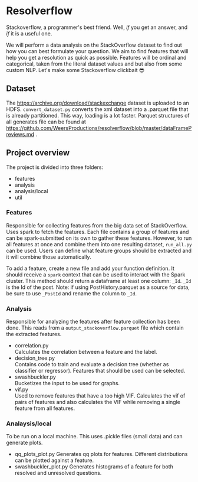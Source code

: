# Resolverflow
Stackoverflow, a programmer's best friend. Well, *if* you get an answer, and *if* it is a useful one.

We will perform a data analysis on the StackOverflow dataset to find out how you can best formulate your question. We aim to find features that will help you get a resolution as quick as possible. Features will be ordinal and categorical, taken from the literal dataset values and but also from some custom NLP. Let's make some Stackoverflow clickbait 😎

## Dataset
The https://archive.org/download/stackexchange dataset is uploaded to an HDFS. `convert_dataset.py` converts the xml dataset into a .parquet file that is already partitioned. This way, loading is a lot faster.
Parquet structures of all generates file can be found at https://github.com/WeersProductions/resolverflow/blob/master/dataFramePreviews.md .

## Project overview
The project is divided into three folders:
- features
- analysis
- analysis/local
- util

### Features
Responsible for collecting features from the big data set of StackOverflow. Uses spark to fetch the features. Each file contains a group of features and can be spark-submitted on its own to gather these features.
However, to run all features at once and combine them into one resulting dataset, `run_all.py` can be used. Users can define what feature groups should be extracted and it will combine those automatically.

To add a feature, create a new file and add your function definition. It should receive a `spark` context that can be used to interact with the Spark cluster. This method should return a dataframe at least one column: `_Id`. `_Id` is the Id of the post. Note: if using PostHistory.parquet as a source for data, be sure to use `_PostId` and rename the column to `_Id`.

### Analysis
Responsible for analyzing the features after feature collection has been done. This reads from a `output_stackoverflow.parquet` file which contain the extracted features.
- correlation.py <br>
Calculates the correlation between a feature and the label.
- decision_tree.py <br>
Contains code to train and evaluate a decision tree (whether as classifier or regressor). Features that should be used can be selected.
- swashbuckler.py <br>
Bucketizes the input to be used for graphs.
- vif.py <br>
Used to remove features that have a too high VIF. Calculates the vif of pairs of features and also calculates the VIF while removing a single feature from all features.

### Analaysis/local
To be run on a local machine. This uses .pickle files (small data) and can generate plots.
- qq_plots_plot.py
Generates qq plots for features. Different distributions can be plotted against a feature.
- swashbuckler_plot.py
Generates histograms of a feature for both resolved and unresolved questions.
